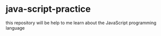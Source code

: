 # java-script-practice
this repository will be help to me learn about the JavaScript programming language
